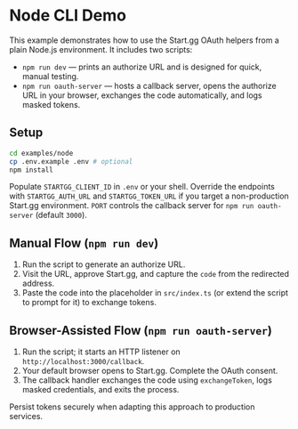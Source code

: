 # Node CLI Demo

This example demonstrates how to use the Start.gg OAuth helpers from a plain Node.js environment. It includes two scripts:

- `npm run dev` — prints an authorize URL and is designed for quick, manual testing.
- `npm run oauth-server` — hosts a callback server, opens the authorize URL in your browser, exchanges the code automatically, and logs masked tokens.

## Setup
```bash
cd examples/node
cp .env.example .env # optional
npm install
```

Populate `STARTGG_CLIENT_ID` in `.env` or your shell. Override the endpoints with `STARTGG_AUTH_URL` and `STARTGG_TOKEN_URL` if you target a non-production Start.gg environment. `PORT` controls the callback server for `npm run oauth-server` (default `3000`).

## Manual Flow (`npm run dev`)
1. Run the script to generate an authorize URL.
2. Visit the URL, approve Start.gg, and capture the `code` from the redirected address.
3. Paste the code into the placeholder in `src/index.ts` (or extend the script to prompt for it) to exchange tokens.

## Browser-Assisted Flow (`npm run oauth-server`)
1. Run the script; it starts an HTTP listener on `http://localhost:3000/callback`.
2. Your default browser opens to Start.gg. Complete the OAuth consent.
3. The callback handler exchanges the code using `exchangeToken`, logs masked credentials, and exits the process.

Persist tokens securely when adapting this approach to production services.
